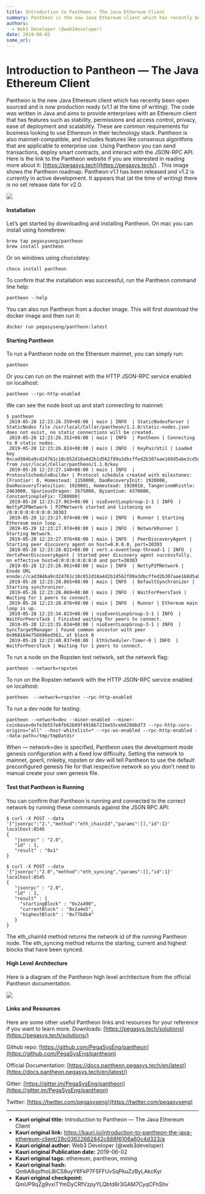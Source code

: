 ```yaml
---
title: Introduction to Pantheon — The Java Ethereum Client
summary: Pantheon is the new Java Ethereum client which has recently been open sourced and is now production ready (v1.1 at the time of writing). The code was written in Java and aims to provide enterprises with an Ethereum client that has features such as stability, permissions and access control, privacy, ease of deployment and scalability. These are common requirements for business looking to use Ethereum in their technology stack. Pantheon is also mainnet-compatible, and includes features like consen
authors:
  - Web3 Developer (@web3developer)
date: 2019-06-02
some_url: 
---
```


# Introduction to Pantheon — The Java Ethereum Client


Pantheon is the new Java Ethereum client which has recently been open sourced and is now production ready (v1.1 at the time of writing). The code was written in Java and aims to provide enterprises with an Ethereum client that has features such as stability, permissions and access control, privacy, ease of deployment and scalability. These are common requirements for business looking to use Ethereum in their technology stack.
Pantheon is also mainnet-compatible, and includes features like consensus algorithms that are applicable to enterprise use. Using Pantheon you can send transactions, deploy smart contracts, and interact with the JSON-RPC API. Here is the link to the Pantheon website if you are interested in reading more about it: 
[https://pegasys.tech](https://pegasys.tech/)
 .
This image shows the Pantheon roadmap. Pantheon v1.1 has been released and v1.2 is currently in active development. It appears that (at the time of writing) there is no set release date for v2.0.

![](https://ipfs.infura.io/ipfs/Qma7HGqBFArbdy3Nnfqobgzv21ALPyFqTsgszsnmzrMuHA)


#### Installation
Let’s get started by downloading and installing Pantheon.
On mac you can install using homebrew:

```
brew tap pegasyseng/pantheon
brew install pantheon
```


Or on windows using chocolatey:

```
choco install pantheon
```


To confirm that the installation was successful, run the Pantheon command line help:

```
pantheon --help
```


You can also run Pantheon from a docker image. This will first download the docker image and then run it:

```
docker run pegasyseng/pantheon:latest
```



#### Starting Pantheon
To run a Pantheon node on the Ethereum mainnet, you can simply run:

```
pantheon
```


Or you can run on the mainnet with the HTTP JSON-RPC service enabled on localhost:

```
pantheon --rpc-http-enabled
```


We can see the node boot up and start connecting to mainnet:

```
$ pantheon
 2019-05-28 12:23:26.350+08:00 | main | INFO  | StaticNodesParser | StaticNodes file /usr/local/Cellar/pantheon/1.1.0/static-nodes.json does not exist, no static connections will be created.
 2019-05-28 12:23:26.352+08:00 | main | INFO  | Pantheon | Connecting to 0 static nodes.
 2019-05-28 12:23:26.824+08:00 | main | INFO  | KeyPairUtil | Loaded key 0xcad384ba9cd24761c10c852d18a4d2b1d562f89a3dbcffed2b307aae168d5abe3cd5d688d2471b2ef41d5e25b20ba578d273c606763c1a4f1eaf40da8cc7ede9 from /usr/local/Cellar/pantheon/1.1.0/key
 2019-05-28 12:23:27.140+08:00 | main | INFO  | ProtocolScheduleBuilder | Protocol schedule created with milestones: [Frontier: 0, Homestead: 1150000, DaoRecoveryInit: 1920000, DaoRecoveryTransition: 1920001, Homestead: 1920010, TangerineWhistle: 2463000, SpuriousDragon: 2675000, Byzantium: 4370000, ConstantinopleFix: 7280000]
 2019-05-28 12:23:27.963+08:00 | nioEventLoopGroup-2-1 | INFO  | NettyP2PNetwork | P2PNetwork started and listening on /0:0:0:0:0:0:0:0:30303
 2019-05-28 12:23:27.974+08:00 | main | INFO  | Runner | Starting Ethereum main loop …
 2019-05-28 12:23:27.974+08:00 | main | INFO  | NetworkRunner | Starting Network.
 2019-05-28 12:23:27.976+08:00 | main | INFO  | PeerDiscoveryAgent | Starting peer discovery agent on host=0.0.0.0, port=30303
 2019-05-28 12:23:28.021+08:00 | vert.x-eventloop-thread-1 | INFO  | VertxPeerDiscoveryAgent | Started peer discovery agent successfully, on effective host=0:0:0:0:0:0:0:0 and port=30303
 2019-05-28 12:23:28.061+08:00 | main | INFO  | NettyP2PNetwork | Enode URL enode://cad384ba9cd24761c10c852d18a4d2b1d562f89a3dbcffed2b307aae168d5abe3cd5d688d2471b2ef41d5e25b20ba578d273c606763c1a4f1eaf40da8cc7ede9@127.0.0.1:30303
 2019-05-28 12:23:28.065+08:00 | main | INFO  | DefaultSynchronizer | Starting synchronizer.
 2019-05-28 12:23:28.069+08:00 | main | INFO  | WaitForPeersTask | Waiting for 1 peers to connect.
 2019-05-28 12:23:28.076+08:00 | main | INFO  | Runner | Ethereum main loop is up.
 2019-05-28 12:23:34.823+08:00 | nioEventLoopGroup-3-1 | INFO  | WaitForPeersTask | Finished waiting for peers to connect.
 2019-05-28 12:23:35.034+08:00 | nioEventLoopGroup-3-1 | INFO  | SyncTargetManager | Found common ancestor with peer 0x968164e756b96ed562… at block 0
 2019-05-28 12:23:40.037+08:00 | EthScheduler-Timer-0 | INFO  | WaitForPeersTask | Waiting for 1 peers to connect.
```


To run a node on the Ropsten test network, set the network flag:

```
pantheon --network=ropsten
```


To run on the Ropsten network with the HTTP JSON-RPC service enabled on localhost:

```
pantheon  --network=ropsten --rpc-http-enabled
```


To run a dev node for testing:

```
pantheon --network=dev --miner-enabled --miner-coinbase=0xfe3b557e8fb62b89f4916b721be55ceb828dbd73 --rpc-http-cors-origins="all" --host-whitelist=* --rpc-ws-enabled --rpc-http-enabled --data-path=/tmp/tmpDatdir
```


When — network=dev is specified, Pantheon uses the development mode genesis configuration with a fixed low difficulty. Setting the network to mainnet, goerli, rinkeby, ropsten or dev will tell Pantheon to use the default preconfigured genesis file for that respective network so you don’t need to manual create your own genesis file.

#### Test that Pantheon is Running
You can confirm that Pantheon is running and connected to the correct network by running these commands against the JSON RPC API:

```
$ curl -X POST --data '{"jsonrpc":"2.","method":"eth_chainId","params":[],"id":1}' localhost:8545
{
   "jsonrpc" : "2.0",
   "id" : 1,
   "result" : "0x1"
}

$ curl -X POST --data '{"jsonrpc":"2.0","method":"eth_syncing","params":[],"id":1}' localhost:8545
{
   "jsonrpc" : "2.0",
   "id" : 1,
   "result" : {
     "startingBlock" : "0x2a490",
     "currentBlock" : "0x2a4e5",
     "highestBlock" : "0x77b8b4"
   }
}
```


The eth_chainId method returns the network id of the running Pantheon node. The eth_syncing method returns the starting, current and highest blocks that have been synced.

#### High Level Architecture
Here is a diagram of the Pantheon high level architecture from the official Pantheon documentation.

![](https://ipfs.infura.io/ipfs/QmUfjkToZaXp17qwbvH5GKG5s9aTBdncBdpQSLXEN7WXJM)


#### Links and Resources
Here are some other useful Pantheon links and resources for your reference if you want to learn more.
Downloads: 
[https://pegasys.tech/solutions](https://pegasys.tech/solutions/)
 
Github repo: 
[https://github.com/PegaSysEng/pantheon](https://github.com/PegaSysEng/pantheon)
 
Official Documentation: 
[https://docs.pantheon.pegasys.tech/en/latest](https://docs.pantheon.pegasys.tech/en/latest/)
 
Gitter: 
[https://gitter.im/PegaSysEng/pantheon](https://gitter.im/PegaSysEng/pantheon)
 
Twitter: 
[https://twitter.com/pegasyseng](https://twitter.com/pegasyseng)
 



---

- **Kauri original title:** Introduction to Pantheon — The Java Ethereum Client
- **Kauri original link:** https://kauri.io/introduction-to-pantheon-the-java-ethereum-client/28c03622682842c888f6106a60c4d323/a
- **Kauri original author:** Web3 Developer (@web3developer)
- **Kauri original Publication date:** 2019-06-02
- **Kauri original tags:** ethereum, pantheon, mining
- **Kauri original hash:** QmbA8qsfhoL8iCS8uyY6FkP7F5FFUvSqPkuZzByLAkcKyr
- **Kauri original checkpoint:** QmUP9qZg9vxiTYmDyCRfVzpyYLQbtd6r3GAM7CyqCFhShv



